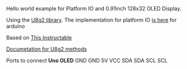Hello world example for Platform IO and  0.91inch 128x32 OLED Display. 

Using the [U8g2 library](https://github.com/olikraus/u8g2/wiki/fntlistall). The implementation for platform IO [is here](https://platformio.org/lib/show/942/U8g2) for arduino


Based on [This Instructable](https://www.instructables.com/Tutorial-to-Interface-OLED-091inch-128x32-With-Ard/)


[Documetation for U8g2 methods](https://github.com/olikraus/u8g2/wiki/u8g2reference)  

Ports to connect
**Uno     OLED**
GND     GND
5V      VCC
SDA     SDA
SCL     SCL

